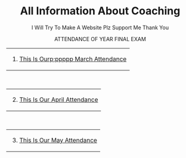 <html>
  <body>
    <center><p><h1>All Information About Coaching</h1></p></center>
    <p><center>I Will Try To Make A Website Plz Support Me Thank You</center></p>
    <center><p>ATTENDANCE OF YEAR FINAL EXAM
      <table>
        <tr>
          <td>
         <ol type="1">
           <li><a href="march.html"> This Is Ourp;ppppp March Attendance </a></li>
         </ol>
         </td>
        </tr>
      </table>
    <br>
    <table>
        <tr>
          <td >
            <ol type="1" start="2">
              <li><a href="april.html"> This Is Our April Attendance </a></li>
            </ol>
          </td>
        </tr>
      </table>
    <br>
    <table>
        <tr>
          <td>
            <ol type="1" start="3">
              <li><a href="may.html">This Is Our May Attendance</a> </li>
            </ol> 
          </td>
        </tr>
      </table>
    
  </p>
  </center>
  </body>
</html>
